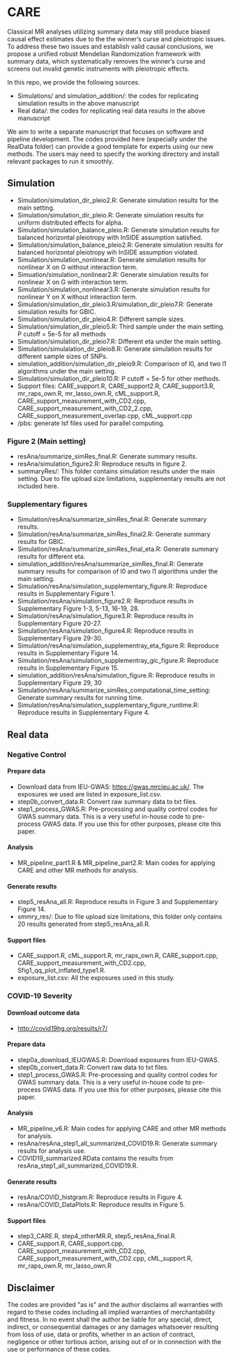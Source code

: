# CARE

Classical MR analyses utilizing summary data may still produce biased causal effect estimates due to the the winner’s curse and pleiotropic issues. To address these two issues and establish valid causal conclusions, we propose a unified robust Mendelian Randomization framework with summary data, which systematically removes the winner’s curse and screens out invalid genetic instruments
with pleiotropic effects. 

In this repo, we provide the following sources.

- Simulations/ and simulation_addition/: the codes for replicating simulation results in the above manuscript
- Real data/: the codes for replicating real data results in the above manuscript

We aim to write a separate manuscript that focuses on software and pipeline development. The codes provided here (especially under the RealData folder) can provide a good template for experts using our new methods. The users may need to specify the working directory and install relevant packages to run it smoothly.



## Simulation
- Simulation/simulation_dir_pleio2.R: Generate simulation results for the main setting.
- Simulation/simulation_dir_pleio.R: Generate simulation results for uniform distributed effects for alpha.
- Simulation/simulation_balance_pleio.R: Generate simulation results for balanced horizontal pleiotropy with InSIDE assumption satisfied.
- Simulation/simulation_balance_pleio2.R: Generate simulation results for balanced horizontal pleiotropy wih InSIDE assumption violated.
- Simulation/simulation_nonlinear.R: Generate simulation results for nonlinear X on G without interaction term. 
- Simuation/simulation_nonlinear2.R: Generate simulation results for nonlinear X on G with interaction term. 
- Simulation/simulation_nonlinear3.R: Generate simulation results for nonlinear Y on X without interaction term.
- Simulation/simulation_dir_pleio3.R/simulation_dir_pleio7.R: Generate simulation results for GBIC.
- Simulation/simulation_dir_pleio4.R: Different sample sizes.
- Simulation/simulation_dir_pleio5.R: Third sample under the main setting. P cutoff = 5e-5 for all methods
- Simulation/simulation_dir_pleio7.R: Different eta under the main setting.
- Simulation/simulalation_dir_pleio8.R: Generate simulation results for different sample sizes of SNPs.
- simulation_addition/simulation_dir_pleio9.R: Comparison of l0, and two l1 algorithms under the main setting.
- Simulation/simulation_dir_pleio10.R: P cutoff = 5e-5 for other methods.
- Support files: CARE_support.R, CARE_support2.R, CARE_support3.R, mr_raps_own.R, mr_lasso_own.R, cML_support.R, CARE_support_measurement_with_CD2.cpp, CARE_support_measurement_with_CD2_2.cpp, CARE_support_measurement_overlap.cpp, cML_support.cpp
- /pbs: generate lsf files used for parallel computing.

### Figure 2 (Main setting)
- resAna/summarize_simRes_final.R: Generate summary results.
- resAna/simulation_figure2.R: Reproduce results in figure 2.
- summaryRes/: This folder contains simulation results under the main setting. Due to file upload size limitations, supplementary results are not included here.

### Supplementary figures

- Simulation/resAna/summarize_simRes_final.R: Generate summary results.
- Simulation/resAna/summarize_simRes_final2.R: Generate summary results for GBIC.
- Simulation/resAna/summarize_simRes_final_eta.R: Generate summary results for different eta.
- simulation_addition/resAna/summarize_simRes_final.R: Generate summary results for comparison of l0 and two l1 algorithms under the main setting.
- Simulation/resAna/simulation_supplementary_figure.R: Reproduce results in Supplementary Figure 1.
- Simulation/resAna/simulation_figure2.R: Reproduce results in Supplementary Figure 1-3, 5-13, 16-19, 28.
- Simulation/resAna/simulation_figure3.R: Reproduce results in Supplementary Figure 20-27.
- Simulation/resAna/simulation_figure4.R: Reproduce results in Supplementary Figure 29-30.
- Simulation/resAna/simulation_supplementray_eta_figure.R: Reproduce results in Supplementary Figure 14.
- Simulation/resAna/simulation_supplementray_gic_figure.R: Reproduce results in Supplementary Figure 15.
- simulation_addition/resAna/simulation_figure.R: Reproduce results in Supplementary Figure 29, 30
- Simulation/resAna/summarize_simRes_computational_time_setting: Generate summary results for running time.
- Simulation/resAna/simulation_supplementary_figure_runtime.R: Reproduce results in Supplementary Figure 4.



## Real data 
### Negative Control

#### Prepare data

- Download data from IEU-GWAS: https://gwas.mrcieu.ac.uk/. The exposures we used are listed in exposure_list.csv.
- step0b_convert_data.R: Convert raw summary data to txt files.
- step1_process_GWAS.R: Pre-processing and quality control codes for GWAS summary data. This is a very useful in-house code to pre-process GWAS data. If you use this for other purposes, please cite this paper.

#### Analysis 

- MR_pipeline_part1.R & MR_pipeline_part2.R: Main codes for applying CARE and other MR methods for analysis.

#### Generate results

- step5_resAna_all.R: Reproduce results in Figure 3 and Supplementary Figure 14.
- smmry_res/: Due to file upload size limitations, this folder only contains 20 results generated from step5_resAna_all.R.

#### Support files

- CARE_support.R, cML_support.R, mr_raps_own.R, CARE_support.cpp, CARE_support_measurement_with_CD2.cpp, Sfig1_qq_plot_inflated_type1.R.
- exposure_list.csv: All the exposures used in this study.

### COVID-19 Severity

#### Download outcome data
- http://covid19hg.org/results/r7/

#### Prepare data
- step0a_download_IEUGWAS.R: Download exposures from IEU-GWAS.
- step0b_convert_data.R: Convert raw data to txt files.
- step1_process_GWAS.R: Pre-processing and quality control codes for GWAS summary data. This is a very useful in-house code to pre-process GWAS data. If you use this for other purposes, please cite this paper.

#### Analysis
- MR_pipeline_v6.R: Main codes for applying CARE and other MR methods for analysis.
- resAna/resAna_step1_all_summarized_COVID19.R: Generate summary results for analysis use.
- COVID19_summarized.RData contains the results from resAna_step1_all_summarized_COVID19.R.

#### Generate results
- resAna/COVID_histgram.R: Reproduce results in Figure 4.
- resAna/COVID_DataPlots.R: Reproduce results in Figure 5.

#### Support files  
- step3_CARE.R, step4_otherMR.R, step5_resAna_final.R.
- CARE_support.R, CARE_support.cpp, CARE_support_measurement_with_CD2.cpp, CARE_support_measurement_with_CD2.cpp, cML_support.R, mr_raps_own.R, mr_lasso_own.R

## Disclaimer

The codes are provided "as is" and the author disclaims all warranties with regard to these codes including all implied warranties of merchantability and fitness. In no event shall the author be liable for any special, direct, indirect, or consequential damages or any damages whatsoever resulting from loss of use, data or profits, whether in an action of contract, negligence or other tortious action, arising out of or in connection with the use or performance of these codes. 

